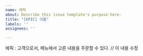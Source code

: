 ```yaml
---
name: 에픽
about: Describe this issue template's purpose here.
title: "[EPIC] 이름"
labels: ''
assignees: ''

---
```


에픽 : 고객으로서, 메뉴에서 고른 내용을 주문할 수 있다. // 이 내용 수정
